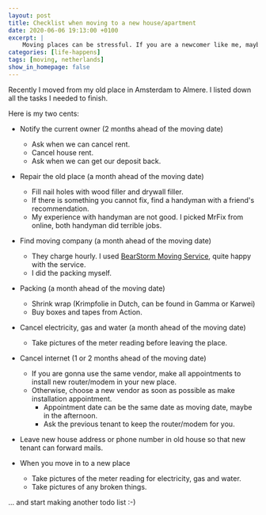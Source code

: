 ```yaml
---
layout: post
title: Checklist when moving to a new house/apartment
date: 2020-06-06 19:13:00 +0100
excerpt: |
    Moving places can be stressful. If you are a newcomer like me, maybe God help you!
categories: [life-happens]
tags: [moving, netherlands]
show_in_homepage: false
---
```


Recently I moved from my old place in Amsterdam to Almere. I listed down all the tasks I needed to finish.

Here is my two cents:

- Notify the current owner (2 months ahead of the moving date)
  - Ask when we can cancel rent.
  - Cancel house rent.
  - Ask when we can get our deposit back.
  
- Repair the old place (a month ahead of the moving date)
  - Fill nail holes with wood filler and drywall filler.
  - If there is something you cannot fix, find a handyman with a friend's recommendation.
  - My experience with handyman are not good. I picked MrFix from online, both handyman did terrible jobs.

- Find moving company (a month ahead of the moving date)
  - They charge hourly. I used [BearStorm Moving Service](https://www.facebook.com/bearstormmovingservice), quite happy with the service.
  - I did the packing myself.

- Packing (a month ahead of the moving date)
  - Shrink wrap (Krimpfolie in Dutch, can be found in Gamma or Karwei)
  - Buy boxes and tapes from Action.

- Cancel electricity, gas and water (a month ahead of the moving date)
  - Take pictures of the meter reading before leaving the place.
  
- Cancel internet (1 or 2 months ahead of the moving date)
  - If you are gonna use the same vendor, make all appointments to install new router/modem in your new place.
  - Otherwise, choose a new vendor as soon as possible as make installation appointment.
    - Appointment date can be the same date as moving date, maybe in the afternoon.
    - Ask the previous tenant to keep the router/modem for you.

- Leave new house address or phone number in old house so that new tenant can forward mails.

- When you move in to a new place
  - Take pictures of the meter reading for electricity, gas and water.
  - Take pictures of any broken things.

... and start making another todo list :-)
  
  
